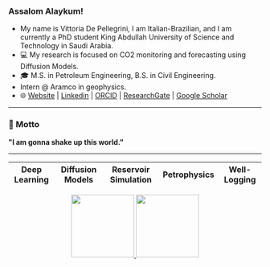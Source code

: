 ### Assalom Alaykum! 

-    My name is Vittoria De Pellegrini, I am Italian-Brazilian, and I am currently a PhD student King Abdullah University of Science and Technology in Saudi Arabia.
- 💻 My research is focused on CO2 monitoring and forecasting using Diffusion Models.
- 🎓 M.S. in Petroleum Engineering, B.S. in Civil Engineering.
- Intern @ Aramco in geophysics. 
- 🌐 [Website]() | [Linkedin]() | [ORCID]() | [ResearchGate]() | [Google Scholar]()

---

### 🌟 Motto
**"I am gonna shake up this world."**

---

| Deep Learning  | Diffusion Models  | Reservoir Simulation | Petrophysics | Well-Logging |
|------------- | ------------- | ------------- | ------------- | ------------- |



<div align="center">
  <a href="https://github.com/anuraghazra/github-readme-stats">
    <img height="125" src="https://github-readme-stats.vercel.app/api?username=VittoDePe98&hide_rank=true&count_private=true&show_icons=true&custom_title=GitHub%20Stats&disable_animations=true&theme=holi&card_width=400&hide_border=true" />
  </a>
  <a href="https://github.com/anuraghazra/github-readme-stats">
    <img height="125" src="https://github-readme-stats.vercel.app/api/top-langs/?username=VittoDePe98&hide_progress=true&langs_count=10&count_private=true&size_weight=0.5&count_weight=0.5&theme=holi&card_width=400&hide_border=true" />
  </a>
</div>


